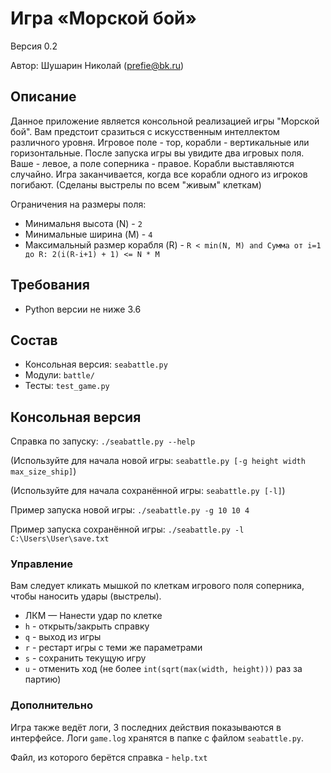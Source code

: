 # Игра «Морской бой»
Версия 0.2

Автор: Шушарин Николай (prefie@bk.ru)


## Описание
Данное приложение является консольной реализацией игры "Морской бой".
Вам предстоит сразиться с искусственным интеллектом различного уровня.
Игровое поле - тор, корабли - вертикальные или горизонтальные.
После запуска игры вы увидите два игровых поля. Ваше - левое, а поле соперника - правое.
Корабли выставляются случайно.
Игра заканчивается, когда все корабли одного из игроков погибают.
(Сделаны выстрелы по всем "живым" клеткам)

Ограничения на размеры поля:
* Минимальня высота (N) - `2`
* Минимальные ширина (M) - `4`
* Максимальный размер корабля (R) - `R < min(N, M) and Сумма от i=1 до R: 2(i(R-i+1) + 1) <= N * M`


## Требования
* Python версии не ниже 3.6


## Состав
* Консольная версия: `seabattle.py`
* Модули: `battle/`
* Тесты: `test_game.py`


## Консольная версия
Справка по запуску: `./seabattle.py --help`

(Используйте для начала новой игры: `seabattle.py [-g height width max_size_ship]`)

(Используйте для начала сохранённой игры: `seabattle.py [-l]`)

Пример запуска новой игры: `./seabattle.py -g 10 10 4`

Пример запуска сохранённой игры: `./seabattle.py -l C:\Users\User\save.txt`

### Управление

Вам следует кликать мышкой по клеткам игрового поля соперника,
чтобы наносить удары (выстрелы).

* ЛКМ — Нанести удар по клетке
* `h` - открыть/закрыть справку
* `q` - выход из игры
* `r` - рестарт игры c теми же параметрами
* `s` - сохранить текущую игру
* `u` - отменить ход (не более `int(sqrt(max(width, height)))` раз за партию)


### Дополнительно
Игра также ведёт логи, 3 последних действия показываются в интерфейсе.
Логи `game.log` хранятся в папке с файлом `seabattle.py`.

Файл, из которого берётся справка - `help.txt`
